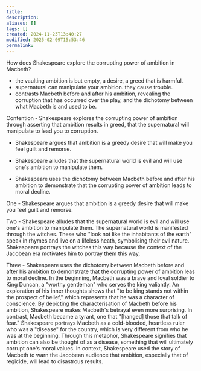 ```yaml
---
title: 
description: 
aliases: []
tags: []
created: 2024-11-23T13:40:27
modified: 2025-02-09T15:53:46
permalink:
---
```


How does Shakespeare explore the corrupting power of ambition in Macbeth?

- the vaulting ambition is but empty, a desire, a greed that is harmful.
- supernatural can manipulate your ambition. they cause trouble.
- contrasts Macbeth before and after his ambition, revealing the corruption that has occurred over the play, and the dichotomy between what Macbeth is and used to be.

Contention - Shakespeare explores the corrupting power of ambition through asserting that ambition results in greed, that the supernatural will manipulate to lead you to corruption.

- Shakespeare argues that ambition is a greedy desire that will make you feel guilt and remorse.

- Shakespeare alludes that the supernatural world is evil and will use one's ambition to manipulate them.

- Shakespeare uses the dichotomy between Macbeth before and after his ambition to demonstrate that the corrupting power of ambition leads to moral decline.


One - Shakespeare argues that ambition is a greedy desire that will make you feel guilt and remorse. 



Two - Shakespeare alludes that the supernatural world is evil and will use one's ambition to manipulate them. The supernatural world is manifested through the witches. These who "look not like the inhabitants of the earth" speak in rhymes and live on a lifeless heath, symbolising their evil nature. Shakespeare portrays the witches this way because the context of the Jacobean era motivates him to portray them this way, 


Three - Shakespeare uses the dichotomy between Macbeth before and after his ambition to demonstrate that the corrupting power of ambition leas to moral decline. In the beginning, Macbeth was a brave and loyal soldier to King Duncan, a "worthy gentleman" who serves the king valiantly. An exploration of his inner thoughts shows that "to be king stands not within the prospect of belief," which represents that he was a character of conscience. By depicting the characterisation of Macbeth before his ambition, Shakespeare makes Macbeth's betrayal even more surprising. In contrast, Macbeth became a tyrant, one that "[hanged] those that talk of fear." Shakespeare portrays Macbeth as a cold-blooded, heartless ruler who was a "disease" for the country, which is very different from who he was at the beginning. Through this metaphor, Shakespeare signifies that ambition can also be thought of as a disease, something that will ultimately corrupt one's moral values. In context, Shakespeare used the story of Macbeth to warn the Jacobean audience that ambition, especially that of regicide, will lead to disastrous results.
